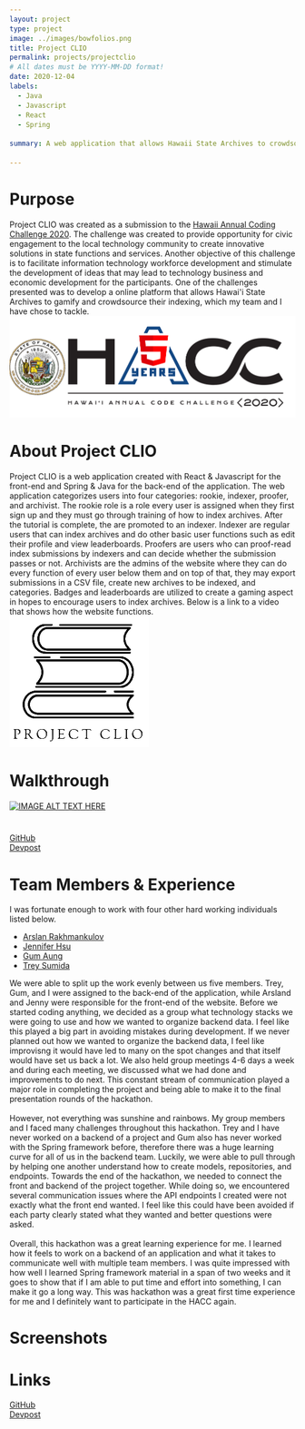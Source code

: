 ```yaml
---
layout: project
type: project
image: ../images/bowfolios.png
title: Project CLIO
permalink: projects/projectclio
# All dates must be YYYY-MM-DD format!
date: 2020-12-04
labels:
  - Java
  - Javascript
  - React
  - Spring
  
summary: A web application that allows Hawaii State Archives to crowdsource the indexing effort by gamifying it.

---
```


# Purpose
Project CLIO was created as a submission to the [Hawaii Annual Coding Challenge 2020](https://hacc.hawaii.gov/). The challenge was created to provide opportunity for civic engagement to the local technology community to create innovative solutions in state functions and services. Another objective of this challenge is to facilitate information technology workforce development and stimulate the development of ideas that may lead to technology business and economic development for the participants. One of the challenges presented was to develop a online platform that allows Hawai'i State Archives to gamify and crowdsource their indexing, which my team and I have chose to tackle.<br/>
<img src="../images/hacc.png">

# About Project CLIO
Project CLIO is a web application created with React & Javascript for the front-end and Spring & Java for the back-end of the application. The web application categorizes users into four categories: rookie, indexer, proofer, and archivist. The rookie role is a role every user is assigned when they first sign up and they must go through training of how to index archives. After the tutorial is complete, the are promoted to an indexer. Indexer are regular users that can index archives and do other basic user functions such as edit their profile and view leaderboards. Proofers are users who can proof-read index submissions by indexers and can decide whether the submission passes or not. Archivists are the admins of the website where they can do every function of every user below them and on top of that, they may export submissions in a CSV file, create new archives to be indexed, and categories. Badges and leaderboards are utilized to create a gaming aspect in hopes to encourage users to index archives. Below is a link to a video that shows how the website functions. <br/>
<img src="../images/PROJECT CLIO.png"><br/>

# Walkthrough
[![IMAGE ALT TEXT HERE](https://img.youtube.com/vi/YdfcoQ9xLtc/0.jpg)](https://www.youtube.com/watch?v=YdfcoQ9xLtc)<br/>

# 
[GitHub](https://github.com/HACC2020/ByteCryb) <br/>
[Devpost](https://devpost.com/software/project-clio) <br/>

<a name="members"></a>
# Team Members & Experience
I was fortunate enough to work with four other hard working individuals listed below.
* [Arslan Rakhmankulov](https://github.com/arslan-r)
* [Jennifer Hsu](https://github.com/jhsuP)
* [Gum Aung](https://github.com/gumsanaung)
* [Trey Sumida](https://github.com/trey-sumida)<br/>

We were able to split up the work evenly between us five members. Trey, Gum, and I were assigned to the back-end of the application, while Arsland and Jenny were responsible for the front-end of the website. Before we started coding anything, we decided as a group what technology stacks we were going to use and how we wanted to organize backend data. I feel like this played a big part in avoiding mistakes during development. If we never planned out how we wanted to organize the backend data, I feel like improvisng it would have led to many on the spot changes and that itself would have set us back a lot. We also held group meetings 4-6 days a week and during each meeting, we discussed what we had done and improvements to do next. This constant stream of communication played a major role in completing the project and being able to make it to the final presentation rounds of the hackathon.<br/>
<br/>
However, not everything was sunshine and rainbows. My group members and I faced many challenges throughout this hackathon. Trey and I have never worked on a backend of a project and Gum also has never worked with the Spring framework before, therefore there was a huge learning curve for all of us in the backend team. Luckily, we were able to pull through by helping one another understand how to create models, repositories, and endpoints. Towards the end of the hackathon, we needed to connect the front and backend of the project together. While doing so, we encountered several communication issues where the API endpoints I created were not exactly what the front end wanted. I feel like this could have been avoided if each party clearly stated what they wanted and better questions were asked. <br/>
<br/>
Overall, this hackathon was a great learning experience for me. I learned how it feels to work on a backend of an application and what it takes to communicate well with multiple team members. I was quite impressed with how well I learned Spring framework material in a span of two weeks and it goes to show that if I am able to put time and effort into something, I can make it go a long way. This was hackathon was a great first time experience for me and I definitely want to participate in the HACC again.

<a name="screenshots"></a>
# Screenshots

# Links
[GitHub](https://github.com/HACC2020/ByteCryb) <br/>
[Devpost](https://devpost.com/software/project-clio) <br/>





